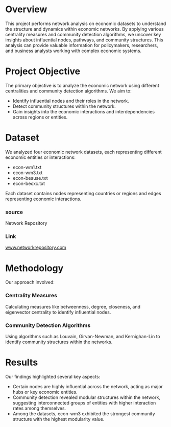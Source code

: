 # Overview
This project performs network analysis on economic datasets to understand the structure and dynamics within economic networks. By applying various centrality measures and community detection algorithms, we uncover key insights about influential nodes, pathways, and community structures. This analysis can provide valuable information for policymakers, researchers, and business analysts working with complex economic systems.
# Project Objective
The primary objective is to analyze the economic network using different centralities and community detection algorithms. 
We aim to:
- Identify influential nodes and their roles in the network.
- Detect community structures within the network.
- Gain insights into the economic interactions and interdependencies across regions or entities.
# Dataset
We analyzed four economic network datasets, each representing different economic entities or interactions:
- econ-wm1.txt
- econ-wm3.txt
- econ-beause.txt
- econ-becxc.txt

Each dataset contains nodes representing countries or regions and edges representing economic interactions.
### source
Network Repository
### Link
www.networkrepository.com
# Methodology
Our approach involved:
### Centrality Measures
Calculating measures like betweenness, degree, closeness, and eigenvector centrality to identify influential nodes.
### Community Detection Algorithms
Using algorithms such as Louvain, Girvan-Newman, and Kernighan-Lin to identify community structures within the networks.
# Results
Our findings highlighted several key aspects:
- Certain nodes are highly influential across the network, acting as major hubs or key economic entities.
- Community detection revealed modular structures within the network, suggesting interconnected groups of entities with higher interaction rates among themselves.
- Among the datasets, econ-wm3 exhibited the strongest community structure with the highest modularity value.
